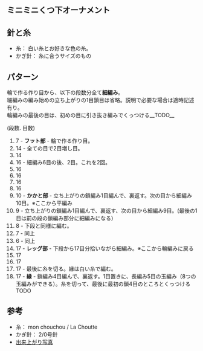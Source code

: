 ミニミニくつ下オーナメント
---

## 針と糸
- 糸： 白い糸とお好きな色の糸。
- かぎ針： 糸に合うサイズのもの

## パターン

輪で作る作り目から、以下の段数分全て**細編み**。  
細編みの編み始めの立ち上がりの1目鎖目は省略。説明で必要な場合は適時記述有り。  
輪編みの最後の目は、初めの目に引き抜き編みでくっつける__TODO__

(段数. 目数)  
1. 7 - **フット部** - 輪で作る作り目。
2. 14 - 全ての目で2目増し目。
3. 14
4. 16 - 細編み6目の後、2目。これを2回。
5. 16 
6. 16 
7. 16 
8. 16  
9. 10 - **かかと部** - 立ち上がりの鎖編み1目編んで、裏返す。次の目から細編み10目。※ここから平編み
10. 9 - 立ち上がりの鎖編み1目編んで、裏返す、次の目から細編み9目。(最後の1目は前の段の鎖編み部分に細編みになる）
11. 8 - 下段と同様に編む。
12. 7 - 同上
13. 6 - 同上  
14. 17 - **レッグ部** - 下段から17目分拾いながら細編み。※ここから輪編みに戻る
15. 17
16. 17
17. 17 - 最後に糸を切る。縁は白い糸で編む。
18. 17 - **縁** - 鎖編み4目編んで、裏返す。1目置きに、長編み5目の玉編み（8つの玉編みができる）。糸を切って、最後に最初の鎖4目のところとくっつける
TODO

## 参考
- 糸： mon chouchou / La Choutte
- かぎ針： 2/0号針
- [出来上がり写真](https://www.instagram.com/p/BcWSZXpjSJO/)


